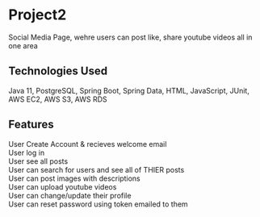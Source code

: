 # Project2
Social Media Page, wehre users can post like, share youtube videos all in one area

<h2>Technologies Used</h2>
Java 11,
PostgreSQL, 
Spring Boot, 
Spring Data, 
HTML, 
JavaScript, 
JUnit, 
AWS EC2, 
AWS S3, 
AWS RDS

<h2>Features</h2>

User Create Account & recieves welcome email<br/>
User log in<br/>
User see all posts<br/>
User can search for users and see all of THIER posts<br/>
User can post images with descriptions <br/>
User can upload youtube videos<br/>
User can change/update their profile<br/>
User can reset password using token emailed to them<br/>

